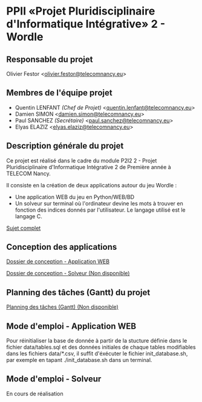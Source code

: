 # PPII «Projet Pluridisciplinaire d'Informatique Intégrative» 2 - Wordle

## Responsable du projet

Olivier Festor <<olivier.festor@telecomnancy.eu>>


## Membres de l'équipe projet
- Quentin LENFANT *(Chef de Projet)* <<quentin.lenfant@telecomnancy.eu>>
- Damien SIMON <<damien.simon@telecomnancy.eu>>
- Paul SANCHEZ *(Secrétaire)* <<paul.sanchez@telecomnancy.eu>>
- Elyas ELAZIZ <<elyas.elaziz@telecomnancy.eu>>


## Description générale du projet

Ce projet est réalisé dans le cadre du module P2I2 2 - Projet Pluridisciplinaire d'Informatique Intégrative 2 de Première année à TELECOM Nancy.

Il consiste en la création de deux applications autour du jeu Wordle :
- Une application WEB du jeu en Python/WEB/BD
- Un solveur sur terminal où l'ordinateur devine les mots à trouver en fonction des indices donnés par l'utilisateur. Le langage utilisé est le langage C.

[Sujet complet](./Sujet_P2I2_2_Wordle.pdf)


## Conception des applications

[Dossier de conception - Application WEB](./Conception_application_web.pdf)

[Dossier de conception - Solveur (Non disponible)](./)


## Planning des tâches (Gantt) du projet

[Planning des tâches (Gantt) (Non disponible)](./)


## Mode d'emploi - Application WEB

Pour réinitialiser la base de donnée à partir de la stucture définie dans le fichier data/tables.sql et des données initiales de chaque tables modifiables dans les fichiers data/*.csv, il suffit d'éxécuter le fichier init_database.sh, par exemple en tapant ./init_database.sh dans un terminal.


## Mode d'emploi - Solveur

En cours de réalisation
